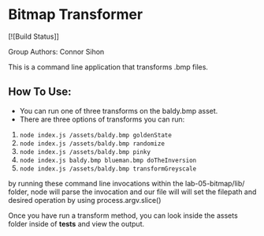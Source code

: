 # Bitmap Transformer

[![Build Status]]

Group Authors: Connor Sihon

This is a command line application that transforms .bmp files.

## How To Use:

* You can run one of three transforms on the baldy.bmp asset.
* There are three options of transforms you can run:
1. `node index.js /assets/baldy.bmp goldenState`
2. `node index.js /assets/baldy.bmp randomize`
3. `node index.js /assets/baldy.bmp pinky`
4. `node index.js baldy.bmp blueman.bmp doTheInversion`
5. `node index.js /assets/baldy.bmp transformGreyscale`

by running these command line invocations within the lab-05-bitmap/lib/ folder, node will parse the invocation and our file will will set the filepath and desired operation by using process.argv.slice()


Once you have run a transform method, you can look inside the assets folder inside of __tests__ and view the output.